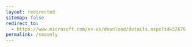 ```yaml
---
layout: redirected
sitemap: false
redirect_to:
  - https://www.microsoft.com/en-us/download/details.aspx?id=52676
permalink: /smoonly
---
```

